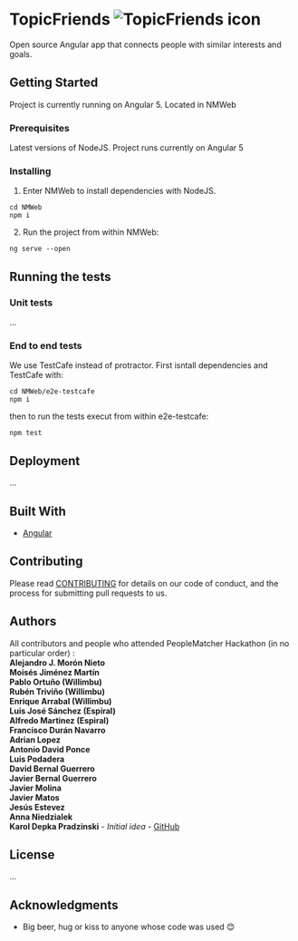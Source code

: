 # TopicFriends ![TopicFriends icon](NMWeb/src/favicon.ico)

Open source Angular app that connects people with similar interests and goals. 

## Getting Started

Project is currently running on Angular 5. Located in NMWeb

### Prerequisites

Latest versions of NodeJS.
Project runs currently on Angular 5


### Installing

1. Enter NMWeb to install dependencies with NodeJS.
```
cd NMWeb
npm i
```
2. Run the project from within NMWeb:

```
ng serve --open
```


## Running the tests

### Unit tests
...

### End to end tests

We use TestCafe instead of protractor. First isntall dependencies and TestCafe with:

```
cd NMWeb/e2e-testcafe
npm i

```

then to run the tests execut from within e2e-testcafe:

```
npm test

```


## Deployment

...

## Built With

* [Angular](https://angular.io/)

## Contributing

Please read [CONTRIBUTING](CONTRIBUTING.md) for details on our code of conduct, and the process for submitting pull requests to us.


## Authors

All contributors and people who attended PeopleMatcher Hackathon (in no particular order) :<br/>
**Alejandro J. Morón Nieto**<br/>
**Moisés Jiménez Martín**<br/>
**Pablo Ortuño (Willimbu)**<br/>
**Rubén Triviño (Willimbu)**<br/>
**Enrique Arrabal (Willimbu)**<br/>
**Luis José Sánchez (Espiral)**<br/>
**Alfredo Martinez (Espiral)**<br/>
**Francisco Durán Navarro**<br/>
**Adrian Lopez**<br/>
**Antonio David Ponce**<br/>
**Luis Podadera**<br/>
**David Bernal Guerrero**<br/>
**Javier Bernal Guerrero**<br/>
**Javier Molina**<br/>
**Javier Matos**<br/>
**Jesús Estevez**<br/>
**Anna Niedzialek**<br/>
**Karol Depka Pradzinski** - *Initial idea* - [GitHub](https://github.com/karol-depka)<br/>

## License

...


## Acknowledgments

* Big beer, hug or kiss to anyone whose code was used :blush:
